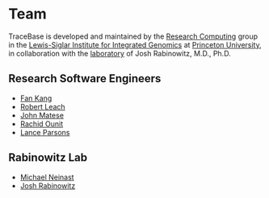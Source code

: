 # Team

TraceBase is developed and maintained by the
[Research Computing](https://lsi.princeton.edu/people/staff#Research-Computing) group in the
[Lewis-Siglar Institute for Integrated Genomics](https://lsi.princeton.edu) at
[Princeton University](https://www.princeton.edu), in collaboration with the
[laboratory](https://rabinowitz.scholar.princeton.edu) of Josh Rabinowitz, M.D., Ph.D.

## Research Software Engineers

* [Fan Kang](mailto:fkang@princeton.edu)
* [Robert Leach](mailto:rleach@princeton.edu)
* [John Matese](mailto:jcmatese@princeton.edu)
* [Rachid Ounit](mailto:ro9002@princeton.edu)
* [Lance Parsons](mailto:lparsons@princeton.edu)

## Rabinowitz Lab

* [Michael Neinast](mailto:mneinast@princeton.edu)
* [Josh Rabinowitz](mailto:joshr@princeton.edu)

